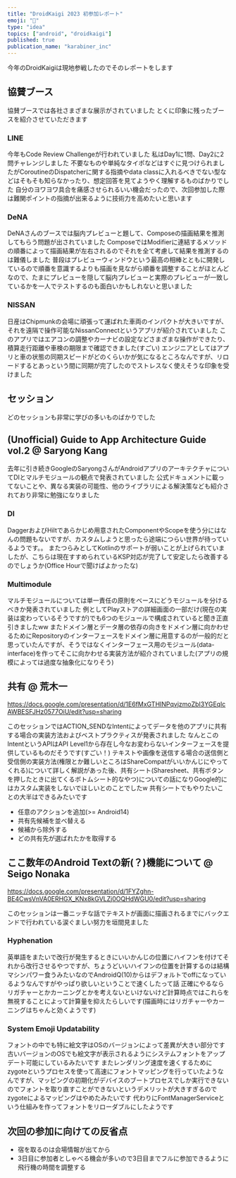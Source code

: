 ```yaml
---
title: "DroidKaigi 2023 初参加レポート"
emoji: "🐥"
type: "idea"
topics: ["android", "droidkaigi"]
published: true
publication_name: "karabiner_inc"
---
```


今年のDroidKaigiは現地参戦したのでそのレポートをします

## 協賛ブース

協賛ブースでは各社さまざまな展示がされていました
とくに印象に残ったブースを紹介させていただきます

### LINE

今年もCode Review Challengeが行われていました
私はDay1に1問、Day2に2問チャレンジしました
不要なものや単純なタイポなどはすぐに見つけられましたがCoroutineのDispatcherに関する指摘やdata classに入れるべきでない型などはそもそも知らなかったり、想定回答を見てようやく理解するものばかりでした
自分のヨワヨワ具合を痛感させられるいい機会だったので、次回参加した際は難関ポイントの指摘が出来るように技術力を高めたいと思います

### DeNA

DeNAさんのブースでは脳内プレビューと題して、Composeの描画結果を推測してもらう問題が出されていました
ComposeではModifierに連結するメソッドの順番によって描画結果が左右されるのでそれを全て考慮して結果を推測するのは難儀しました
普段はプレビューウィンドウという最高の相棒とともに開発しているので順番を意識するよりも描画を見ながら順番を調整することがほとんどなので、たまにプレビューを隠して脳内プレビューと実際のプレビューが一致しているかを一人でテストするのも面白いかもしれないと思いました

### NISSAN

日産はChipmunkの会場に頑張って運ばれた車両のインパクトが大きいですが、それを遠隔で操作可能なNissanConnectというアプリが紹介されていました
このアプリではエアコンの調整やカーナビの設定などさまざまな操作ができたり、積算走行距離や車検の期限まで確認できました(すごい)
エンジニアとしてはアプリと車の状態の同期スピードがどのくらいかが気になるところなんですが、リロードするとあっという間に同期が完了したのでストレスなく使えそうな印象を受けました

## セッション

どのセッションも非常に学びの多いものばかりでした

## (Unofficial) Guide to App Architecture Guide vol.2 @ Saryong Kang

去年に引き続きGoogleのSaryongさんがAndroidアプリのアーキテクチャについてDIとマルチモジュールの観点で発表されていました
公式ドキュメントに載ってないことや、異なる実装の可能性、他のライブラリによる解決策なども紹介されており非常に勉強になりました

### DI

DaggerおよびHiltであらかじめ用意されたComponentやScopeを使う分にはなんの問題もないですが、カスタムしようと思ったら途端につらい世界が待っているようです。。
またつらみとしてKotlinのサポートが弱いことが上げられていましたが、こちらは現在すすめられているKSP対応が完了して安定したら改善するのでしょうか(Office Hourで聞けばよかったな)

### Multimodule

マルチモジュールについては単一責任の原則をベースにどうモジュールを分けるべきか発表されていました
例としてPlayストアの詳細画面の一部だけ(現在の実装は変わっているそうですが)でも6つのモジュールで構成されていると聞き正直引きましたww
またドメイン層とデータ層の依存の向きをドメイン層に向かわせるためにRepositoryのインターフェースをドメイン層に用意するのが一般的だと思っていたんですが、そうではなくインターフェース用のモジュール(data-interface)を作ってそこに向かわせる実装方法が紹介されていました(アプリの規模によっては過度な抽象化になりそう)

## 共有 @ 荒木一

https://docs.google.com/presentation/d/1E6fMxGTHINPqvjzmoZbI3YGEqlcAWBESFJHz0577OiU/edit?usp=sharing

このセッションではACTION_SENDなIntentによってデータを他のアプリに共有する場合の実装方法およびベストプラクティスが発表されました
なんとこのIntentというAPIはAPI Level1から存在し今なお変わらないインターフェースを提供しているものだそうです(すごい！)
テキストや画像を送信する場合の送信側と受信側の実装方法(権限とか難しいところはShareCompatがいいかんじにやってくれる)について詳しく解説があった後、共有シート(Sharesheet、共有ボタンを押したときに出てくるボトムシート的なやつ)についての話になりGoogle的にはカスタム実装をしないでほしいとのことでしたw
共有シートでもやりたいことの大半はできるみたいです

- 任意のアクションを追加(>= Android14)
- 共有先候補を並べ替える
- 候補から除外する
- どの共有先が選ばれたかを取得する

## ここ数年のAndroid Textの新(？)機能について @ Seigo Nonaka

https://docs.google.com/presentation/d/1FYZghn-BE4CwsVnVA0ERHGX_KNx8kGVLZj0OQHdWGU0/edit?usp=sharing

このセッションは一番ニッチな話でテキストが画面に描画されるまでにバックエンドで行われている涙ぐましい努力を垣間見ました

### Hyphenation

英単語をまたいで改行が発生するときにいいかんじの位置にハイフンを付けてそれから改行させるやつですが、ちょうどいいハイフンの位置を計算するのは結構マシンパワー食うみたいなのでAndroidQ(10)からはデフォルトでoffになっているようなんですがやっぱり欲しいということで速くしたって話
正確にやるならリガチャーとかカーニングとかを考えないといけないけど計算時点ではこれらを無視することによって計算量を抑えたらしいです(描画時にはリガチャーやカーニングはちゃんと効くようです)

### System Emoji Updatability

フォントの中でも特に絵文字はOSのバージョンによって差異が大きい部分です
古いバージョンのOSでも絵文字が表示されるようにシステムフォントをアップデート可能にしているみたいです
またレンダリング速度を速くするためにzygoteというプロセスを使って高速にフォントマッピングを行っていたようなんですが、マッピングの初期化がデバイスのブートプロセスでしか実行できないのでフォントを取り直すことができないというデメリットが大きすぎるのでzygoteによるマッピングはやめたみたいです
代わりにFontManagerServiceという仕組みを作ってフォントをリローダブルにしたようです

## 次回の参加に向けての反省点

- 宿を取るのは会場情報が出てから
- 3日目に参加者としゃべる機会が多いので3日目までフルに参加できるように飛行機の時間を調整する
